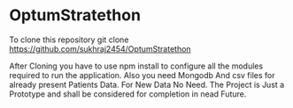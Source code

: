 # OptumStratethon
To clone this repository
git clone https://github.com/sukhraj2454/OptumStratethon

After Cloning you have to use
npm install 
to configure all the modules required to run the application.
Also you need Mongodb And csv files for already present Patients Data.
For New Data No Need.
The Project is Just a Prototype and shall be considered for completion in nead Future.
